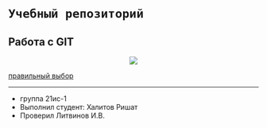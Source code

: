 # ``Учебный репозиторий``  

## Работа с GIT

<p align = "center"><img src = "https://sun9-7.userapi.com/impf/c855536/v855536122/5c55f/xn20LRiJLXQ.jpg?size=604x340&quality=96&sign=2cbd3dbc623f5a6d5767bbf2a33ae11c&type=album"></p>

<p><a href="https://prostymi-slovami.ru/wp-content/uploads/2020/11/Council-of-Europe.jpg">правильный выбор</a></p>

------------------------------------------------

* группа 21ис-1
* Выполнил студент: Халитов Ришат
* Проверил Литвинов И.В.